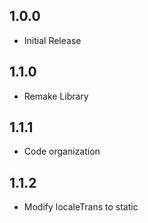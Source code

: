 ## 1.0.0

- Initial Release

## 1.1.0

- Remake Library


## 1.1.1

- Code organization


## 1.1.2

- Modify localeTrans to static
